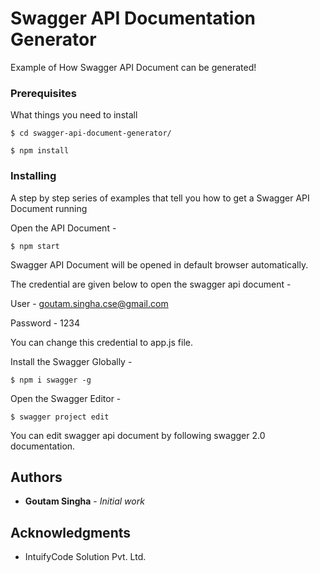 # Swagger API Documentation Generator
Example of How Swagger API Document can be generated!

### Prerequisites

What things you need to install 

```
$ cd swagger-api-document-generator/
```

```
$ npm install
```

### Installing

A step by step series of examples that tell you how to get a Swagger API Document running

Open the API Document  - 
```
$ npm start
```
Swagger API Document will be opened in default browser automatically. 

The credential are given below to open the swagger api document -


User - goutam.singha.cse@gmail.com

Password - 1234


You can change this credential to app.js file. 


Install the Swagger Globally  - 
```
$ npm i swagger -g
```

Open the Swagger Editor  - 
```
$ swagger project edit
```

You can edit swagger api document by following swagger 2.0 documentation.


## Authors

* **Goutam Singha** - *Initial work* 

## Acknowledgments

* IntuifyCode Solution Pvt. Ltd.